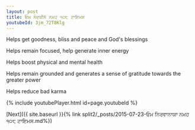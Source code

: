 ```yaml
---
layout: post
title: ਓਮ ਨੰਦਕੀਨੇ ਨਮਹ ੧੦੮ ਟਾਇਮਸ
youtubeId: 3jm_72T8Klg
---
```

 
 
Helps get goodness, bliss and peace and God's blessings
 
Helps remain focused, help generate inner energy 
 
Helps boost physical and mental health 
 
Helps remain grounded and generates a sense of gratitude towards the greater power 
 
Helps reduce bad karma
 
 
 
 


{% include youtubePlayer.html id=page.youtubeId %}
 
[Next]({{ site.baseurl }}{% link  split2/_posts/2015-07-23-ਓਮ ਨਿਰਵਾਨਾਯਾ ਨਮਹ ੧੦੮ ਟਾਇਮਸ.md%})
 
